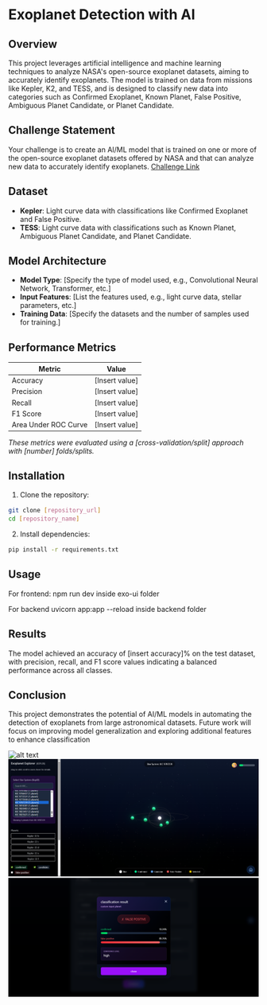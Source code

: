 # Exoplanet Detection with AI

## Overview

This project leverages artificial intelligence and machine learning techniques to analyze NASA's open-source exoplanet datasets, aiming to accurately identify exoplanets. The model is trained on data from missions like Kepler, K2, and TESS, and is designed to classify new data into categories such as Confirmed Exoplanet, Known Planet, False Positive, Ambiguous Planet Candidate, or Planet Candidate.

## Challenge Statement

Your challenge is to create an AI/ML model that is trained on one or more of the open-source exoplanet datasets offered by NASA and that can analyze new data to accurately identify exoplanets.
[Challenge Link](https://www.spaceappschallenge.org/2025/challenges/a-world-away-hunting-for-exoplanets-with-ai/)

## Dataset

* **Kepler**: Light curve data with classifications like Confirmed Exoplanet and False Positive.
* **TESS**: Light curve data with classifications such as Known Planet, Ambiguous Planet Candidate, and Planet Candidate.

## Model Architecture

* **Model Type**: [Specify the type of model used, e.g., Convolutional Neural Network, Transformer, etc.]
* **Input Features**: [List the features used, e.g., light curve data, stellar parameters, etc.]
* **Training Data**: [Specify the datasets and the number of samples used for training.]

## Performance Metrics

| Metric               | Value          |
| -------------------- | -------------- |
| Accuracy             | [Insert value] |
| Precision            | [Insert value] |
| Recall               | [Insert value] |
| F1 Score             | [Insert value] |
| Area Under ROC Curve | [Insert value] |

*These metrics were evaluated using a [cross-validation/split] approach with [number] folds/splits.*

## Installation

1. Clone the repository:

```bash
git clone [repository_url]
cd [repository_name]
```

2. Install dependencies:

```bash
pip install -r requirements.txt
```

## Usage

For frontend:
npm run dev inside exo-ui folder 

For backend
uvicorn app:app --reload inside backend folder

## Results

The model achieved an accuracy of [insert accuracy]% on the test dataset, with precision, recall, and F1 score values indicating a balanced performance across all classes.

## Conclusion

This project demonstrates the potential of AI/ML models in automating the detection of exoplanets from large astronomical datasets. Future work will focus on improving model generalization and exploring additional features to enhance classification

![alt text](image-2.png)
![alt text](image-1.png)
![alt text](image.png)